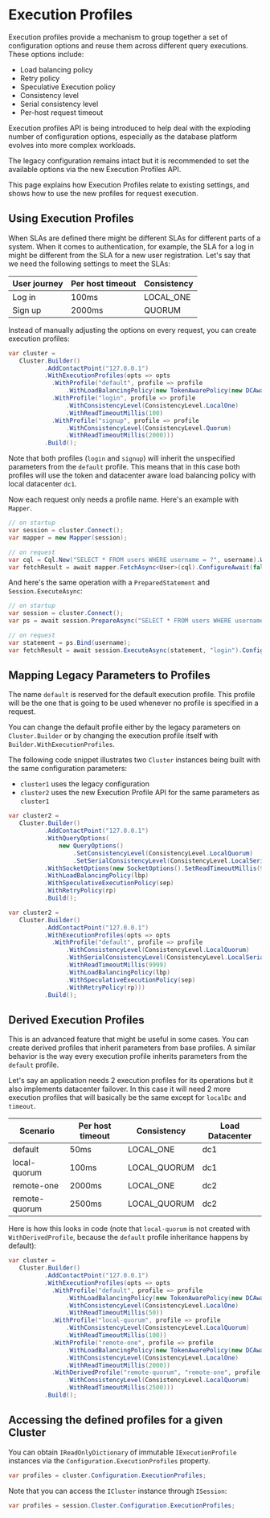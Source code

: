 # Execution Profiles

Execution profiles provide a mechanism to group together a set of configuration options and reuse them across different query executions. These options include:

- Load balancing policy
- Retry policy
- Speculative Execution policy
- Consistency level
- Serial consistency level
- Per-host request timeout

Execution profiles API is being introduced to help deal with the exploding number of configuration options, especially
as the database platform evolves into more complex workloads.

The legacy configuration remains intact but it is recommended to set the available options via the new Execution Profiles API.

This page explains how Execution Profiles relate to existing settings, and shows how to use the new profiles for
request execution.

## Using Execution Profiles

When SLAs are defined there might be different SLAs for different parts of a system. When it comes to authentication, for example, the SLA for a log in might be different from the SLA for a new user registration. Let's say that we need the following settings to meet the SLAs:

| User journey    | Per host timeout  | Consistency |
|-----------------|-------------------|-------------|
| Log in          | 100ms             | LOCAL_ONE   |
| Sign up         | 2000ms            | QUORUM      |

Instead of manually adjusting the options on every request, you can create execution profiles:

```csharp
var cluster = 
   Cluster.Builder()
          .AddContactPoint("127.0.0.1")
          .WithExecutionProfiles(opts => opts
            .WithProfile("default", profile => profile
                .WithLoadBalancingPolicy(new TokenAwarePolicy(new DCAwareRoundRobinPolicy(localDc: "dc1")))
            .WithProfile("login", profile => profile
                .WithConsistencyLevel(ConsistencyLevel.LocalOne)
                .WithReadTimeoutMillis(100)
            .WithProfile("signup", profile => profile
                .WithConsistencyLevel(ConsistencyLevel.Quorum)
                .WithReadTimeoutMillis(2000)))
          .Build();
```

Note that both profiles (`login` and `signup`) will inherit the unspecified parameters from the `default` profile. This means that in this case both profiles will use the token and datacenter aware load balancing policy with local datacenter `dc1`.

Now each request only needs a profile name. Here's an example with `Mapper`.

```csharp
// on startup
var session = cluster.Connect();
var mapper = new Mapper(session);

// on request
var cql = Cql.New("SELECT * FROM users WHERE username = ?", username).WithExecutionProfile("login");
var fetchResult = await mapper.FetchAsync<User>(cql).ConfigureAwait(false);
```

And here's the same operation with a `PreparedStatement` and `Session.ExecuteAsync`:

```csharp
// on startup
var session = cluster.Connect();
var ps = await session.PrepareAsync("SELECT * FROM users WHERE username = ?").ConfigureAwait(false);

// on request
var statement = ps.Bind(username);
var fetchResult = await session.ExecuteAsync(statement, "login").ConfigureAwait(false);
```

## Mapping Legacy Parameters to Profiles

The name `default` is reserved for the default execution profile. This profile will be the one that is going to be used whenever no profile is specified in a request.

You can change the default profile either by the legacy parameters on `Cluster.Builder` or by changing the execution profile itself with `Builder.WithExecutionProfiles`.

The following code snippet illustrates two `Cluster` instances being built with the same configuration parameters:

- `cluster1` uses the legacy configuration
- `cluster2` uses the new Execution Profile API for the same parameters as `cluster1`

```csharp
var cluster2 = 
   Cluster.Builder()
          .AddContactPoint("127.0.0.1")
          .WithQueryOptions(
              new QueryOptions()
                  .SetConsistencyLevel(ConsistencyLevel.LocalQuorum)
                  .SetSerialConsistencyLevel(ConsistencyLevel.LocalSerial))
          .WithSocketOptions(new SocketOptions().SetReadTimeoutMillis(9999))
          .WithLoadBalancingPolicy(lbp)
          .WithSpeculativeExecutionPolicy(sep)
          .WithRetryPolicy(rp)
          .Build();

var cluster2 = 
   Cluster.Builder()
          .AddContactPoint("127.0.0.1")
          .WithExecutionProfiles(opts => opts
            .WithProfile("default", profile => profile
                .WithConsistencyLevel(ConsistencyLevel.LocalQuorum)
                .WithSerialConsistencyLevel(ConsistencyLevel.LocalSerial)
                .WithReadTimeoutMillis(9999)
                .WithLoadBalancingPolicy(lbp)
                .WithSpeculativeExecutionPolicy(sep)
                .WithRetryPolicy(rp)))
          .Build();
```

## Derived Execution Profiles

This is an advanced feature that might be useful in some cases. You can create derived profiles that inherit parameters from base profiles. A similar behavior is the way every execution profile inherits parameters from the `default` profile. 

Let's say an application needs 2 execution profiles for its operations but it also implements datacenter failover. In this case it will need 2 more execution profiles that will basically be the same except for `localDc` and `timeout`. 

| Scenario       | Per host timeout | Consistency  | Load Datacenter |
|----------------|------------------|--------------|-----------------|
| default        | 50ms             | LOCAL_ONE    | dc1             |
| local-quorum   | 100ms            | LOCAL_QUORUM | dc1             |
| remote-one     | 2000ms           | LOCAL_ONE    | dc2             |
| remote-quorum  | 2500ms           | LOCAL_QUORUM | dc2             |

Here is how this looks in code (note that `local-quorum` is not created with `WithDerivedProfile`, because the `default` profile inheritance happens by default):

```csharp
var cluster = 
   Cluster.Builder()
          .AddContactPoint("127.0.0.1")
          .WithExecutionProfiles(opts => opts
            .WithProfile("default", profile => profile
                .WithLoadBalancingPolicy(new TokenAwarePolicy(new DCAwareRoundRobinPolicy(localDc: "dc1")))
                .WithConsistencyLevel(ConsistencyLevel.LocalOne)
                .WithReadTimeoutMillis(50))
            .WithProfile("local-quorum", profile => profile
                .WithConsistencyLevel(ConsistencyLevel.LocalQuorum)
                .WithReadTimeoutMillis(100))
            .WithProfile("remote-one", profile => profile
                .WithLoadBalancingPolicy(new TokenAwarePolicy(new DCAwareRoundRobinPolicy(localDc: "dc2")))
                .WithConsistencyLevel(ConsistencyLevel.LocalOne)
                .WithReadTimeoutMillis(2000))
            .WithDerivedProfile("remote-quorum", "remote-one", profile => profile
                .WithConsistencyLevel(ConsistencyLevel.LocalQuorum)
                .WithReadTimeoutMillis(2500)))
          .Build();
```

## Accessing the defined profiles for a given Cluster

You can obtain `IReadOnlyDictionary` of immutable `IExecutionProfile` instances via the `Configuration.ExecutionProfiles` property.

```csharp
var profiles = cluster.Configuration.ExecutionProfiles;
```

Note that you can access the `ICluster` instance through `ISession`:
```csharp
var profiles = session.Cluster.Configuration.ExecutionProfiles;
```
